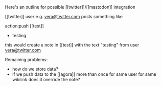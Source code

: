 Here's an outline for possible [[twitter]]/[[mastodon]] integration

[[twitter]] user e.g. vera@twitter.com posts something like 


action:push [[test]]
-	testing


this would create a note in [[test]] with the text "testing" from user vera@twitter.com

Remaining problems:
-	how do we store data?
-	if we push data to the [[agora]] more than once for same user for same wikilink does it override the note?